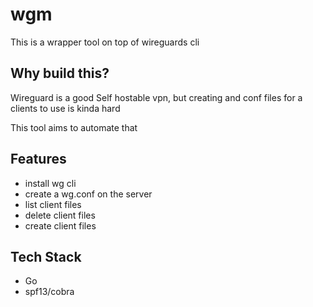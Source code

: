 # wgm
This is a wrapper tool on top of wireguards cli
## Why build this?
Wireguard is a good Self hostable vpn, but creating and conf files for a clients to use is kinda hard 

This tool aims to automate that 

## Features
- install wg cli
- create a wg.conf on the server
- list client files 
- delete client files
- create client files

## Tech Stack
- Go
- spf13/cobra

